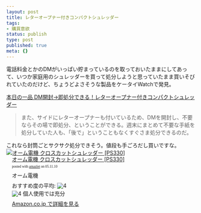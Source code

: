 ```yaml
---
layout: post
title: レターオープナー付きコンパクトシュレッダー
tags:
- 購買意欲
status: publish
type: post
published: true
meta: {}
---
```

電話料金とかのDMがいっぱい貯まっているのを取っておいたままにしてあって、いつか家庭用のシュレッダーを買って処分しようと思っていたまま買いそびれていたのだけど、ちょうどよさそうな製品をケータイWatchで発見。

<a title="本日の一品 DM開封→即処分できる！レターオープナー付きコンパクトシュレッダー" href="http://k-tai.impress.co.jp/cda/article/todays_goods/26423.html">本日の一品 DM開封→即処分できる！レターオープナー付きコンパクトシュレッダー</a>
<blockquote>
また、サイドにレターオープナーも付いているため、DMを開封し、不要ならその場で即処分、ということができる。週末にまとめて不要な手紙を処分していた人も、「後で」ということもなくすぐさま処分できるのだ。
</blockquote>
これなら封筒ごとサクサク処分できそう。値段も手ごろだし買いですな。
<div class="amazlet-box" style="margin-bottom:0px;"><div class="amazlet-image" style="float:left;"><a href="http://www.amazon.co.jp/exec/obidos/ASIN/B000BL8S8E/masawo-22" name="amazletlink" target="_blank"><img src="http://images-jp.amazon.com/images/P/B000BL8S8E.09.MZZZZZZZ.jpg" alt="オーム電機 クロスカットシュレッダー [PS330]" style="border: none;" /></a></div><div class="amazlet-info" style="float:left;margin-left:15px;line-height:120%"><div class="amazlet-name" style="margin-bottom:10px;line-height:120%"><a href="http://www.amazon.co.jp/exec/obidos/ASIN/B000BL8S8E/masawo-22" name="amazletlink" target="_blank">オーム電機 クロスカットシュレッダー [PS330]</a><div class="amazlet-powered-date" style="font-size:7pt;margin-top:5px;font-family:verdana;line-height:120%">posted with <a href="http://www.amazlet.com/browse/ASIN/B000BL8S8E/masawo-22" title="オーム電機 クロスカットシュレッダー [PS330]" target="_blank">amazlet</a> on 05.11.10</div></div><div class="amazlet-detail">オーム電機 <br /></div><div class="amazlet-review" style="margin-top:10px; margin-bottom:10px"><div class="amazlet-review-average" style="margin-bottom:5px">おすすめ度の平均: <img src="http://images-jp.amazon.com/images/G/09/x-locale/common/customer-reviews/stars-4-0.gif" alt="4" /></div><img src="http://images-jp.amazon.com/images/G/09/x-locale/common/customer-reviews/stars-4-0.gif" alt="4" /> 個人使用では充分<br /></div><div class="amazlet-link" style="margin-top: 5px"><a href="http://www.amazon.co.jp/exec/obidos/ASIN/B000BL8S8E/masawo-22" name="amazletlink" target="_blank">Amazon.co.jp で詳細を見る</a></div></div><div class="amazlet-footer" style="clear: left"></div></div>

